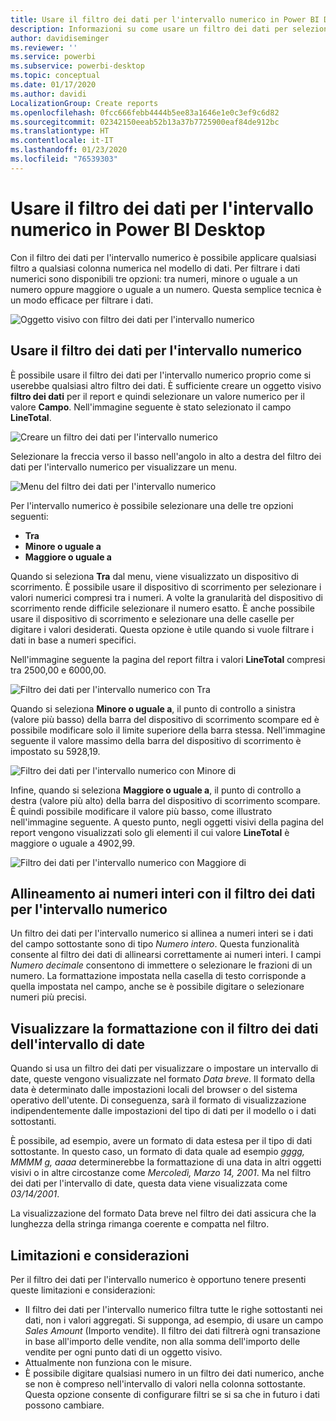 ```yaml
---
title: Usare il filtro dei dati per l'intervallo numerico in Power BI Desktop
description: Informazioni su come usare un filtro dei dati per selezionare specifici intervalli in Power BI Desktop
author: davidiseminger
ms.reviewer: ''
ms.service: powerbi
ms.subservice: powerbi-desktop
ms.topic: conceptual
ms.date: 01/17/2020
ms.author: davidi
LocalizationGroup: Create reports
ms.openlocfilehash: 0fcc666febb4444b5ee83a1646e1e0c3ef9c6d82
ms.sourcegitcommit: 02342150eeab52b13a37b7725900eaf84de912bc
ms.translationtype: HT
ms.contentlocale: it-IT
ms.lasthandoff: 01/23/2020
ms.locfileid: "76539303"
---
```

# <a name="use-the-numeric-range-slicer-in-power-bi-desktop"></a>Usare il filtro dei dati per l'intervallo numerico in Power BI Desktop

Con il filtro dei dati per l'intervallo numerico è possibile applicare qualsiasi filtro a qualsiasi colonna numerica nel modello di dati. Per filtrare i dati numerici sono disponibili tre opzioni: tra numeri, minore o uguale a un numero oppure maggiore o uguale a un numero. Questa semplice tecnica è un modo efficace per filtrare i dati.

![Oggetto visivo con filtro dei dati per l'intervallo numerico](media/desktop-slicer-numeric-range/desktop-slicer-numeric-range-0.png)

## <a name="use-the-numeric-range-slicer"></a>Usare il filtro dei dati per l'intervallo numerico

È possibile usare il filtro dei dati per l'intervallo numerico proprio come si userebbe qualsiasi altro filtro dei dati. È sufficiente creare un oggetto visivo **filtro dei dati** per il report e quindi selezionare un valore numerico per il valore **Campo**. Nell'immagine seguente è stato selezionato il campo **LineTotal**.

![Creare un filtro dei dati per l'intervallo numerico](media/desktop-slicer-numeric-range/desktop-slicer-numeric-range-1-create.png)

Selezionare la freccia verso il basso nell'angolo in alto a destra del filtro dei dati per l'intervallo numerico per visualizzare un menu.

![Menu del filtro dei dati per l'intervallo numerico](media/desktop-slicer-numeric-range/desktop-slicer-numeric-range-2-between.png)

Per l'intervallo numerico è possibile selezionare una delle tre opzioni seguenti:

* **Tra**
* **Minore o uguale a**
* **Maggiore o uguale a**

Quando si seleziona **Tra** dal menu, viene visualizzato un dispositivo di scorrimento. È possibile usare il dispositivo di scorrimento per selezionare i valori numerici compresi tra i numeri. A volte la granularità del dispositivo di scorrimento rende difficile selezionare il numero esatto. È anche possibile usare il dispositivo di scorrimento e selezionare una delle caselle per digitare i valori desiderati. Questa opzione è utile quando si vuole filtrare i dati in base a numeri specifici.

Nell'immagine seguente la pagina del report filtra i valori **LineTotal** compresi tra 2500,00 e 6000,00.

![Filtro dei dati per l'intervallo numerico con Tra](media/desktop-slicer-numeric-range/desktop-slicer-numeric-range-3-between-range.png)

Quando si seleziona **Minore o uguale a**, il punto di controllo a sinistra (valore più basso) della barra del dispositivo di scorrimento scompare ed è possibile modificare solo il limite superiore della barra stessa. Nell'immagine seguente il valore massimo della barra del dispositivo di scorrimento è impostato su 5928,19.

![Filtro dei dati per l'intervallo numerico con Minore di](media/desktop-slicer-numeric-range/desktop-slicer-numeric-range-4-less-than.png)

Infine, quando si seleziona **Maggiore o uguale a**, il punto di controllo a destra (valore più alto) della barra del dispositivo di scorrimento scompare. È quindi possibile modificare il valore più basso, come illustrato nell'immagine seguente. A questo punto, negli oggetti visivi della pagina del report vengono visualizzati solo gli elementi il cui valore **LineTotal** è maggiore o uguale a 4902,99.

![Filtro dei dati per l'intervallo numerico con Maggiore di](media/desktop-slicer-numeric-range/desktop-slicer-numeric-range-5-greater-than.png)

## <a name="snap-to-whole-numbers-with-the-numeric-range-slicer"></a>Allineamento ai numeri interi con il filtro dei dati per l'intervallo numerico

Un filtro dei dati per l'intervallo numerico si allinea a numeri interi se i dati del campo sottostante sono di tipo *Numero intero*. Questa funzionalità consente al filtro dei dati di allinearsi correttamente ai numeri interi. I campi *Numero decimale* consentono di immettere o selezionare le frazioni di un numero. La formattazione impostata nella casella di testo corrisponde a quella impostata nel campo, anche se è possibile digitare o selezionare numeri più precisi.

## <a name="display-formatting-with-the-date-range-slicer"></a>Visualizzare la formattazione con il filtro dei dati dell'intervallo di date

Quando si usa un filtro dei dati per visualizzare o impostare un intervallo di date, queste vengono visualizzate nel formato *Data breve*. Il formato della data è determinato dalle impostazioni locali del browser o del sistema operativo dell'utente. Di conseguenza, sarà il formato di visualizzazione indipendentemente dalle impostazioni del tipo di dati per il modello o i dati sottostanti.

È possibile, ad esempio, avere un formato di data estesa per il tipo di dati sottostante. In questo caso, un formato di data quale ad esempio *gggg, MMMM g, aaaa* determinerebbe la formattazione di una data in altri oggetti visivi o in altre circostanze come *Mercoledì, Marzo 14, 2001*. Ma nel filtro dei dati per l'intervallo di date, questa data viene visualizzata come *03/14/2001*.

La visualizzazione del formato Data breve nel filtro dei dati assicura che la lunghezza della stringa rimanga coerente e compatta nel filtro.

## <a name="limitations-and-considerations"></a>Limitazioni e considerazioni

Per il filtro dei dati per l'intervallo numerico è opportuno tenere presenti queste limitazioni e considerazioni:

* Il filtro dei dati per l'intervallo numerico filtra tutte le righe sottostanti nei dati, non i valori aggregati. Si supponga, ad esempio, di usare un campo *Sales Amount* (Importo vendite). Il filtro dei dati filtrerà ogni transazione in base all'importo delle vendite, non alla somma dell'importo delle vendite per ogni punto dati di un oggetto visivo.
* Attualmente non funziona con le misure.
* È possibile digitare qualsiasi numero in un filtro dei dati numerico, anche se non è compreso nell'intervallo di valori nella colonna sottostante. Questa opzione consente di configurare filtri se si sa che in futuro i dati possono cambiare.
